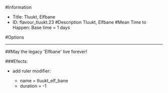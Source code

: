 #Information
 - Title: Tluukt, Elfbane
 - ID: flavour_tluukt.23
#Description
Tluukt, Elfbane
#Mean Time to Happen:
Base time = 1 days

#Options

___
##May the legacy 'Elfbane' live forever!

###Efects:<ul><li>add ruler modifier:</li><ul><li>name = tluukt_elf_bane</li><li>duration = -1</li></ul></ul>
